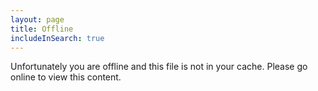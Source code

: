 ```yaml
---
layout: page
title: Offline
includeInSearch: true
---
```


<style type="text/css">
@keyframes pulse
{
	from
	{
		transform: scale(1);
		-webkit-transform: scale(1);
	}
	to
	{
		transform: scale(0.9);
		-webkit-transform: scale(0.9);
	}
}
.pulse
{
	animation: pulse 2s ease-in-out 0s infinite alternate;
}
article[role="main"]
{
	display: table-row;
}
article[role="main"] p
{
	display: table-cell;
	vertical-align: middle;
	padding: 10px;
}
</style>

<i class="zmdi zmdi-block zmdi-wifi-off zmdi-hc-3x pulse" style="color: #007dc6"></i>

Unfortunately you are offline and this file is not in your cache.  Please go online to view this content.